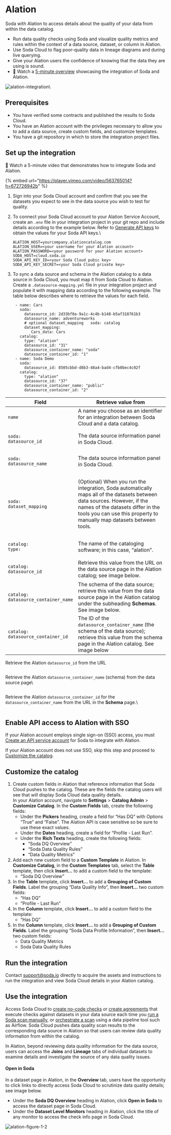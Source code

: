 # Alation

Soda with Alation to access details about the quality of your data from within the data catalog.

* Run data quality checks using Soda and visualize quality metrics and rules within the context of a data source, dataset, or column in Alation.
* Use Soda Cloud to flag poor-quality data in lineage diagrams and during live querying.
* Give your Alation users the confidence of knowing that the data they are using is sound.
* 🎥 Watch a [5-minute overview](https://vimeo.com/563765014) showcasing the integration of Soda and Alation.

![alation-integration](https://docs.soda.io/assets/images/alation-integration.png)\


## Prerequisites <a href="#prerequisites" id="prerequisites"></a>

* You have verified some contracts and published the results to Soda Cloud.
* You have an Alation account with the privileges necessary to allow you to add a data source, create custom fields, and customize templates.
* You have a git repository in which to store the integration project files.

## Set up the integration <a href="#set-up-the-integration" id="set-up-the-integration"></a>

🎥 Watch a 5-minute video that demonstrates how to integrate Soda and Alation.

{% embed url="https://player.vimeo.com/video/563765014?h=672726942b" %}



1. Sign into your Soda Cloud account and confirm that you see the datasets you expect to see in the data source you wish to test for quality.
2.  To connect your Soda Cloud account to your Alation Service Account, create an `.env` file in your integration project in your git repo and include details according to the example below. Refer to [Generate API keys](https://docs.soda.io/soda-cloud/api-keys.html) to obtain the values for your Soda API keys.\


    ```
    ALATION_HOST=yourcompany.alationcatalog.com
    ALATION_USER=<your username for your Alation account>
    ALATION_PASSWORD=<your password for your Alation account>
    SODA_HOST=cloud.soda.io
    SODA_API_KEY_ID=<your Soda Cloud pubic key>
    SODA_API_KEY_SECRET=<your Soda Cloud private key>
    ```
3.  To sync a data source and schema in the Alation catalog to a data source in Soda Cloud, you must map it from Soda Cloud to Alation. Create a `.datasource-mapping.yml` file in your integration project and populate it with mapping data according to the following example. The table below describes where to retrieve the values for each field.

    ```
     - name: Cars
       soda:
         datasource_id: 2d33bf0a-9a1c-4c4b-b148-b5af318761b3
         datasource_name: adventureworks
         # optional dataset_mapping   soda: catalog
         dataset_mapping:
            Cars_data: Cars
       catalog:
         type: "alation"
         datasource_id: "31"
         datasource_container_name: "soda"
         datasource_container_id: "1"
     - name: Soda Demo
       soda:
         datasource_id: 8505cbbd-d8b3-48a4-bad4-cfb0bec4c02f
       catalog:
         type: "alation"
         datasource_id: "37"
         datasource_container_name: "public"
         datasource_container_id: "2"
    ```

| Field                                                                  | Retrieve value from                                                                                                                                                                                                                               |
| ---------------------------------------------------------------------- | ------------------------------------------------------------------------------------------------------------------------------------------------------------------------------------------------------------------------------------------------- |
| `name`                                                                 | A name you choose as an identifier for an integration between Soda Cloud and a data catalog.                                                                                                                                                      |
| <p><code>soda:</code><br><code>datasource_id</code></p>                | The data source information panel in Soda Cloud.                                                                                                                                                                                                  |
| <p><code>soda:</code><br><code>datasource_name</code></p>              | The data source information panel in Soda Cloud.                                                                                                                                                                                                  |
| <p><code>soda:</code><br><code>dataset_mapping</code></p>              | <p>(Optional) When you run the integration, Soda automatically maps all of the datasets between data sources. However, if the names of the datasets differ in the tools you can use this property to manually map datasets between tools.<br></p> |
| <p><code>catalog:</code><br><code>type:</code></p>                     | The name of the cataloging software; in this case, “alation”.                                                                                                                                                                                     |
| <p><code>catalog:</code><br><code>datasource_id</code></p>             | Retrieve this value from the URL on the data source page in the Alation catalog; see image below.                                                                                                                                                 |
| <p><code>catalog:</code><br><code>datasource_container_name</code></p> | The schema of the data source; retrieve this value from the data source page in the Alation catalog under the subheading **Schemas**. See image below.                                                                                            |
| <p><code>catalog:</code><br><code>datasource_container_id</code></p>   | The ID of the `datasource_container_name` (the schema of the data source); retrieve this value from the schema page in the Alation catalog. See image below                                                                                       |

Retrieve the Alation `datasource_id` from the URL



<figure><img src="https://docs.soda.io/assets/images/alation-figure-1-0.png" alt=""><figcaption></figcaption></figure>

Retrieve the Alation `datasource_container_name` (schema) from the data source page\


<figure><img src="https://docs.soda.io/assets/images/alation-figure-1-1.png" alt=""><figcaption></figcaption></figure>

Retrieve the Alation `datasource_container_id` for the `datasource_container_name` from the URL in the **Schema** page.\


<figure><img src="https://docs.soda.io/assets/images/alation-figure-1-3.png" alt=""><figcaption></figcaption></figure>

## Enable API access to Alation with SSO <a href="#enable-api-access-to-alation-with-sso" id="enable-api-access-to-alation-with-sso"></a>

If your Alation account employs single sign-on (SSO) access, you must [Create an API service account](https://developer.alation.com/dev/docs/creating-an-api-service-account) for Soda to integrate with Alation.

If your Alation account does not use SSO, skip this step and proceed to [Customize the catalog](https://docs.soda.io/soda/integrate-alation.html#customize-the-catalog).

## Customize the catalog <a href="#customize-the-catalog" id="customize-the-catalog"></a>

1. Create custom fields in Alation that reference information that Soda Cloud pushes to the catalog. These are the fields the catalog users will see that will display Soda Cloud data quality details.\
   In your Alation account, navigate to **Settings** > **Catalog Admin** > **Customize Catalog**. In the **Custom Fields** tab, create the following fields:
   * Under the **Pickers** heading, create a field for “Has DQ” with Options “True” and “False”. The Alation API is case sensitive so be sure to use these exact values.
   * Under the **Dates** heading, create a field for “Profile - Last Run”.
   * Under the **Rich Texts** heading, create the following fields:
     * “Soda DQ Overview”
     * “Soda Data Quality Rules”
     * “Data Quality Metrics”
2. Add each new custom field to a **Custom Template** in Alation. In **Customize Catalog**, in the **Custom Templates** tab, select the **Table** template, then click **Insert…** to add a custom field to the template:
   * “Soda DQ Overview”
3. In the **Table** template, click **Insert…** to add a **Grouping of Custom Fields**. Label the grouping “Data Quality Info”, then **Insert…** two custom fields:
   * “Has DQ”
   * “Profile - Last Run”
4. In the **Column** template, click **Insert…** to add a custom field to the template:
   * “Has DQ”
5. In the **Column** template, click **Insert…** to add a **Grouping of Custom Fields**. Label the grouping “Soda Data Profile Information”, then **Insert…** two custom fields:
   * Data Quality Metrics
   * Soda Data Quality Rules

## Run the integration <a href="#run-the-integration" id="run-the-integration"></a>

Contact [support@soda.io](mailto:support@soda.io) directly to acquire the assets and instructions to run the integration and view Soda Cloud details in your Alation catalog.

## Use the integration <a href="#use-the-integration" id="use-the-integration"></a>

Access Soda Cloud to [create no-code checks](https://docs.soda.io/soda-cl/soda-cl-overview.html#define-sodacl-checks) or [create agreements](https://docs.soda.io/soda-cl/soda-cl-overview.html#define-sodacl-checks) that execute checks against datasets in your data source each time you [run a Soda scan manually](https://docs.soda.io/soda-library/run-a-scan.html#run-a-scan), or [orchestrate a scan](https://docs.soda.io/soda-library/orchestrate-scans.html) using a data pipeline tool such as Airflow. Soda Cloud pushes data quality scan results to the corresponding data source in Alation so that users can review data quality information from within the catalog.

In Alation, beyond reviewing data quality information for the data source, users can access the **Joins** and **Lineage** tabs of individual datasets to examine details and investigate the source of any data quality issues.

#### Open in Soda <a href="#open-in-soda" id="open-in-soda"></a>

In a dataset page in Alation, in the **Overview** tab, users have the opportunity to click links to directly access Soda Cloud to scrutinize data quality details; see image below.

* Under the **Soda DQ Overview** heading in Alation, click **Open in Soda** to access the dataset page in Soda Cloud.
* Under the **Dataset Level Monitors** heading in Alation, click the title of any monitor to access the check info page in Soda Cloud.

![alation-figure-1-2](https://docs.soda.io/assets/images/alation-figure-1-2.png)
